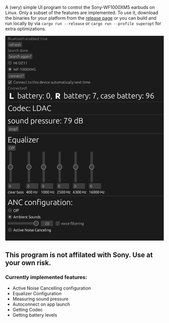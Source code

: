 A (very) simple UI program to control the Sony-WF1000XM5 earbuds on Linux. Only a subset of the features are implemented. To use it, download the binaries for your platform from the [release page](https://github.com/usering-around/sony-wf1000xm5-controller/releases/tag/v0.1.0) or you can build and run locally by via  `cargo run --release` or `cargo run --profile superopt` for extra optimizations.

![screenshot of the UI](/example.png?raw=true)


## This program is not affilated with Sony. Use at your own risk.


### Currently implemented features:
- Active Noise Cancelling configuration
- Equalizer Configuration
- Measuring sound pressure
- Autoconnect on app launch
- Getting Codec
- Getting battery levels
